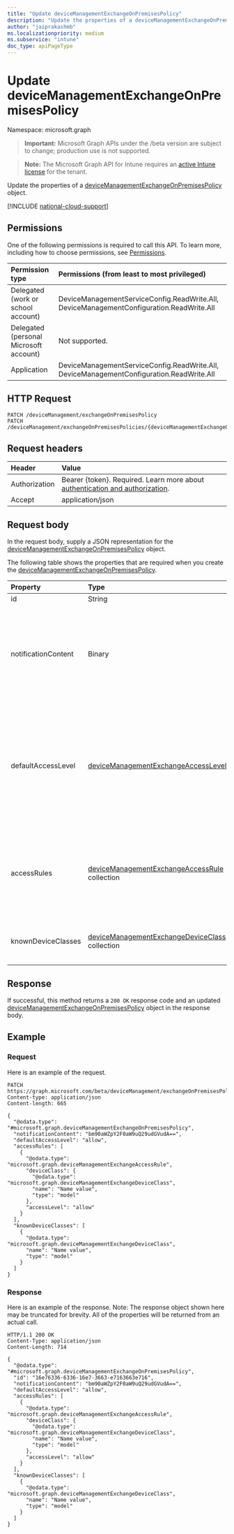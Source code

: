 ```yaml
---
title: "Update deviceManagementExchangeOnPremisesPolicy"
description: "Update the properties of a deviceManagementExchangeOnPremisesPolicy object."
author: "jaiprakashmb"
ms.localizationpriority: medium
ms.subservice: "intune"
doc_type: apiPageType
---
```


# Update deviceManagementExchangeOnPremisesPolicy

Namespace: microsoft.graph

> **Important:** Microsoft Graph APIs under the /beta version are subject to change; production use is not supported.

> **Note:** The Microsoft Graph API for Intune requires an [active Intune license](https://go.microsoft.com/fwlink/?linkid=839381) for the tenant.

Update the properties of a [deviceManagementExchangeOnPremisesPolicy](../resources/intune-onboarding-devicemanagementexchangeonpremisespolicy.md) object.

[!INCLUDE [national-cloud-support](../../includes/all-clouds.md)]

## Permissions
One of the following permissions is required to call this API. To learn more, including how to choose permissions, see [Permissions](/graph/permissions-reference).

|Permission type|Permissions (from least to most privileged)|
|:---|:---|
|Delegated (work or school account)|DeviceManagementServiceConfig.ReadWrite.All, DeviceManagementConfiguration.ReadWrite.All|
|Delegated (personal Microsoft account)|Not supported.|
|Application|DeviceManagementServiceConfig.ReadWrite.All, DeviceManagementConfiguration.ReadWrite.All|

## HTTP Request
<!-- {
  "blockType": "ignored"
}
-->
``` http
PATCH /deviceManagement/exchangeOnPremisesPolicy
PATCH /deviceManagement/exchangeOnPremisesPolicies/{deviceManagementExchangeOnPremisesPolicyId}
```

## Request headers
|Header|Value|
|:---|:---|
|Authorization|Bearer {token}. Required. Learn more about [authentication and authorization](/graph/auth/auth-concepts).|
|Accept|application/json|

## Request body
In the request body, supply a JSON representation for the [deviceManagementExchangeOnPremisesPolicy](../resources/intune-onboarding-devicemanagementexchangeonpremisespolicy.md) object.

The following table shows the properties that are required when you create the [deviceManagementExchangeOnPremisesPolicy](../resources/intune-onboarding-devicemanagementexchangeonpremisespolicy.md).

|Property|Type|Description|
|:---|:---|:---|
|id|String||
|notificationContent|Binary|Notification text that will be sent to users quarantined by this policy. This is UTF8 encoded byte array HTML.|
|defaultAccessLevel|[deviceManagementExchangeAccessLevel](../resources/intune-onboarding-devicemanagementexchangeaccesslevel.md)|Default access state in Exchange. This rule applies globally to the entire Exchange organization. Possible values are: `none`, `allow`, `block`, `quarantine`.|
|accessRules|[deviceManagementExchangeAccessRule](../resources/intune-onboarding-devicemanagementexchangeaccessrule.md) collection|The list of device access rules in Exchange. The access rules apply globally to the entire Exchange organization|
|knownDeviceClasses|[deviceManagementExchangeDeviceClass](../resources/intune-onboarding-devicemanagementexchangedeviceclass.md) collection|The list of device classes known to Exchange|



## Response
If successful, this method returns a `200 OK` response code and an updated [deviceManagementExchangeOnPremisesPolicy](../resources/intune-onboarding-devicemanagementexchangeonpremisespolicy.md) object in the response body.

## Example

### Request
Here is an example of the request.
``` http
PATCH https://graph.microsoft.com/beta/deviceManagement/exchangeOnPremisesPolicy
Content-type: application/json
Content-length: 665

{
  "@odata.type": "#microsoft.graph.deviceManagementExchangeOnPremisesPolicy",
  "notificationContent": "bm90aWZpY2F0aW9uQ29udGVudA==",
  "defaultAccessLevel": "allow",
  "accessRules": [
    {
      "@odata.type": "microsoft.graph.deviceManagementExchangeAccessRule",
      "deviceClass": {
        "@odata.type": "microsoft.graph.deviceManagementExchangeDeviceClass",
        "name": "Name value",
        "type": "model"
      },
      "accessLevel": "allow"
    }
  ],
  "knownDeviceClasses": [
    {
      "@odata.type": "microsoft.graph.deviceManagementExchangeDeviceClass",
      "name": "Name value",
      "type": "model"
    }
  ]
}
```

### Response
Here is an example of the response. Note: The response object shown here may be truncated for brevity. All of the properties will be returned from an actual call.
``` http
HTTP/1.1 200 OK
Content-Type: application/json
Content-Length: 714

{
  "@odata.type": "#microsoft.graph.deviceManagementExchangeOnPremisesPolicy",
  "id": "16e76336-6336-16e7-3663-e7163663e716",
  "notificationContent": "bm90aWZpY2F0aW9uQ29udGVudA==",
  "defaultAccessLevel": "allow",
  "accessRules": [
    {
      "@odata.type": "microsoft.graph.deviceManagementExchangeAccessRule",
      "deviceClass": {
        "@odata.type": "microsoft.graph.deviceManagementExchangeDeviceClass",
        "name": "Name value",
        "type": "model"
      },
      "accessLevel": "allow"
    }
  ],
  "knownDeviceClasses": [
    {
      "@odata.type": "microsoft.graph.deviceManagementExchangeDeviceClass",
      "name": "Name value",
      "type": "model"
    }
  ]
}
```
